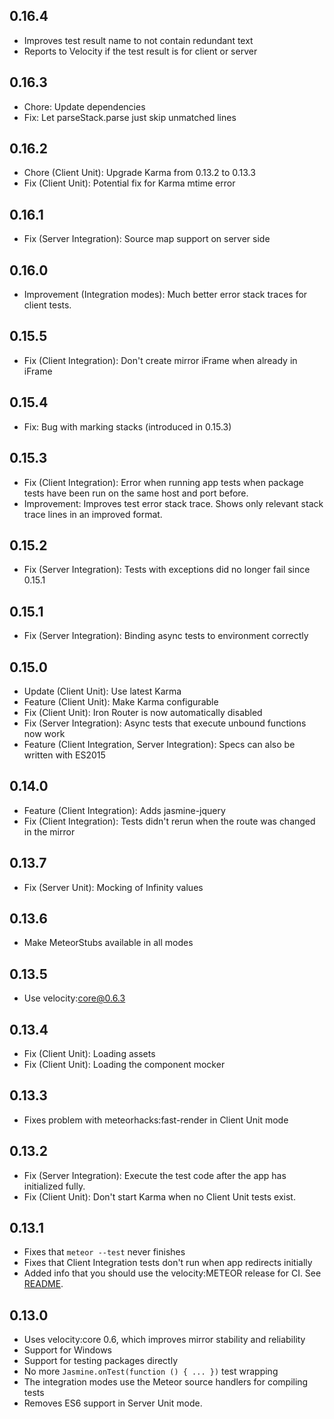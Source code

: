 ## 0.16.4

* Improves test result name to not contain redundant text
* Reports to Velocity if the test result is for client or server

## 0.16.3

* Chore: Update dependencies
* Fix: Let parseStack.parse just skip unmatched lines

## 0.16.2

* Chore (Client Unit): Upgrade Karma from 0.13.2 to 0.13.3
* Fix (Client Unit): Potential fix for Karma mtime error

## 0.16.1

* Fix (Server Integration): Source map support on server side

## 0.16.0

* Improvement (Integration modes): Much better error stack traces for client tests.

## 0.15.5

* Fix (Client Integration): Don't create mirror iFrame when already in iFrame

## 0.15.4

* Fix: Bug with marking stacks (introduced in 0.15.3)

## 0.15.3

* Fix (Client Integration): Error when running app tests when package tests have been run
    on the same host and port before.
* Improvement: Improves test error stack trace. Shows only relevant stack trace lines in an improved format.

## 0.15.2

* Fix (Server Integration): Tests with exceptions did no longer fail since 0.15.1

## 0.15.1

* Fix (Server Integration): Binding async tests to environment correctly

## 0.15.0

* Update (Client Unit): Use latest Karma
* Feature (Client Unit): Make Karma configurable
* Fix (Client Unit): Iron Router is now automatically disabled
* Fix (Server Integration): Async tests that execute unbound functions now work
* Feature (Client Integration, Server Integration): Specs can also be written with ES2015

## 0.14.0

* Feature (Client Integration): Adds jasmine-jquery
* Fix (Client Integration): Tests didn't rerun when the route was changed in the mirror

## 0.13.7

* Fix (Server Unit): Mocking of Infinity values

## 0.13.6

* Make MeteorStubs available in all modes

## 0.13.5

* Use velocity:core@0.6.3

## 0.13.4

* Fix (Client Unit): Loading assets
* Fix (Client Unit): Loading the component mocker

## 0.13.3

* Fixes problem with meteorhacks:fast-render in Client Unit mode

## 0.13.2

* Fix (Server Integration): Execute the test code after the app has initialized fully.
* Fix (Client Unit): Don't start Karma when no Client Unit tests exist.

## 0.13.1

* Fixes that `meteor --test` never finishes
* Fixes that Client Integration tests don't run when app redirects initially
* Added info that you should use the velocity:METEOR release for CI. See [README](https://github.com/Sanjo/meteor-jasmine#running-tests-in-continuous-integration).

## 0.13.0

* Uses velocity:core 0.6, which improves mirror stability and reliability
* Support for Windows
* Support for testing packages directly
* No more `Jasmine.onTest(function () { ... })` test wrapping
* The integration modes use the Meteor source handlers for compiling tests
* Removes ES6 support in Server Unit mode.
